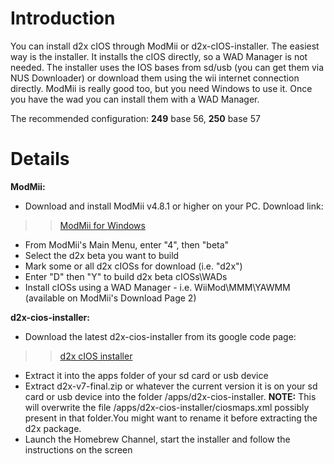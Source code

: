 # Introduction #

You can install d2x cIOS through ModMii or d2x-cIOS-installer. The easiest way is the installer. It installs the cIOS directly, so a WAD Manager is not needed. The installer uses the IOS bases from sd/usb (you can get them via NUS Downloader) or download them using the wii internet connection directly.
ModMii is really good too, but you need Windows to use it. Once you have the wad you can install them with a WAD Manager.

The recommended configuration:
**249**
base 56,
**250**
base 57


# Details #

**ModMii:**

  * Download and install ModMii v4.8.1 or higher on your PC. Download link:
> > [ModMii for Windows](http://gbatemp.net/topic/207126-modmii-for-windows)
  * From ModMii's Main Menu, enter "4", then "beta"
  * Select the d2x beta you want to build
  * Mark some or all d2x cIOSs for download (i.e. "d2x")
  * Enter "D" then "Y" to build d2x beta cIOSs\WADs
  * Install cIOSs using a WAD Manager - i.e. WiiMod\MMM\YAWMM (available on ModMii's Download Page 2)

**d2x-cios-installer:**

  * Download the latest d2x-cios-installer from its google code page:
> > [d2x cIOS installer](http://code.google.com/p/d2x-cios-installer/downloads/list)
  * Extract it into the apps folder of your sd card or usb device
  * Extract d2x-v7-final.zip or whatever the current version it is on your sd card or usb device into the folder /apps/d2x-cios-installer.
**NOTE:**
This will overwrite the file /apps/d2x-cios-installer/ciosmaps.xml possibly present in that folder.You might want to rename it before extracting the d2x package.
  * Launch the Homebrew Channel, start the installer and follow the instructions on the screen